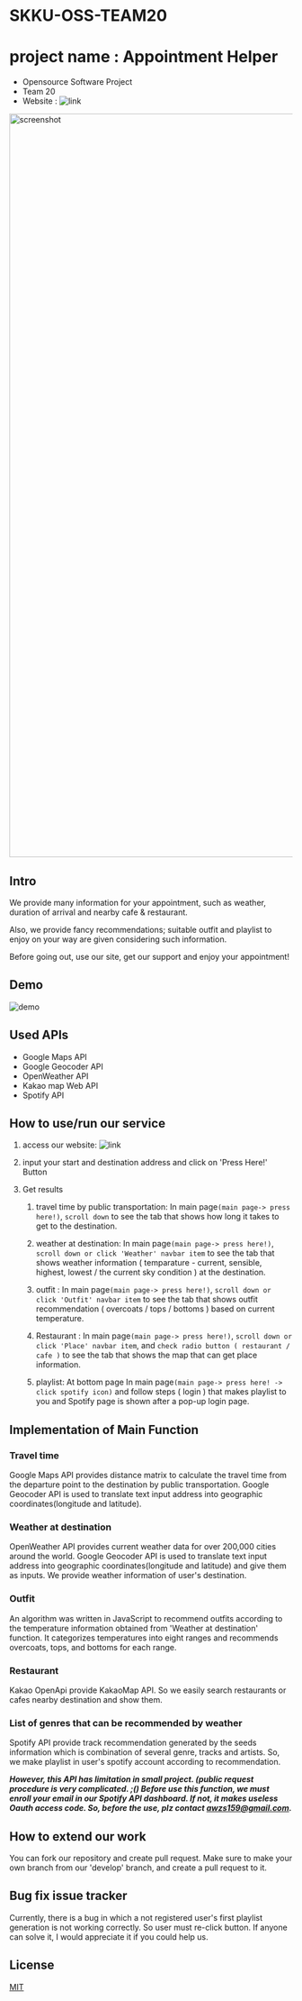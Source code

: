 # SKKU-OSS-TEAM20
# project name : Appointment Helper

-   Opensource Software Project
-   Team 20
-   Website : ![link](https://skychoi1010.github.com/SKKU-OSS-TEAM20/)

<img width="1320" alt="screenshot" src="https://user-images.githubusercontent.com/50130497/169692899-39ba0a58-ea63-4c83-b7da-811918d25c52.png">

## Intro

We provide many information for your appointment, such as weather, duration of arrival and nearby cafe & restaurant.

Also, we provide fancy recommendations; suitable outfit and playlist to enjoy on your way are given considering such information.

Before going out, use our site, get our support and enjoy your appointment!

## Demo 

![demo](https://user-images.githubusercontent.com/50130497/169693186-f248c1e0-22ea-4aba-8932-43573239ac97.gif)

## Used APIs

- Google Maps API
- Google Geocoder API
- OpenWeather API
- Kakao map Web API
- Spotify API

## How to use/run our service

1. access our website: ![link](https://skychoi1010.github.com/SKKU-OSS-TEAM20/)

2. input your start and destination address and click on 'Press Here!' Button

3. Get results

   1. travel time by public transportation: In main page`(main page-> press here!)`, `scroll down` to see the tab that shows how long it takes to get to the destination.

   2. weather at destination: In main page`(main page-> press here!)`, `scroll down or click 'Weather' navbar item` to see the tab that shows weather information ( temparature - current, sensible, highest, lowest / the current sky condition ) at the destination.

   3. outfit : In main page`(main page-> press here!)`, `scroll down or click 'Outfit' navbar item` to see the tab that shows outfit recommendation ( overcoats / tops / bottoms ) based on current temperature.

   4. Restaurant : In main page`(main page-> press here!)`, `scroll down or click 'Place' navbar item`, and `check radio button ( restaurant / cafe )` to see the tab that shows the map that can get place information.

   5. playlist: At bottom page In main page`(main page-> press here! -> click spotify icon)` and follow steps ( login ) that makes playlist to you and Spotify page is shown after a pop-up login page.

## Implementation of Main Function

### Travel time
Google Maps API provides distance matrix to calculate the travel time from the departure point to the destination by public transportation. Google Geocoder API is used to translate text input address into geographic coordinates(longitude and latitude).

### Weather at destination
OpenWeather API provides current weather data for over 200,000 cities around the world. Google Geocoder API is used to translate text input address into geographic coordinates(longitude and latitude) and give them as inputs. We provide weather information of user's destination.

### Outfit
An algorithm was written in JavaScript to recommend outfits according to the temperature information obtained from 'Weather at destination' function.
It categorizes temperatures into eight ranges and recommends overcoats, tops, and bottoms for each range.

### Restaurant
Kakao OpenApi provide KakaoMap API. So we easily search restaurants or cafes nearby destination and show them.

### List of genres that can be recommended by weather
Spotify API provide track recommendation generated by the seeds information which is combination of several genre, tracks and artists. So, we make playlist in user's spotify account according to recommendation.

***However, this API has limitation in small project. (public request procedure is very complicated. ;() Before use this function, we must enroll your email in our Spotify API dashboard. If not, it makes useless Oauth access code. So, before the use, plz contact awzs159@gmail.com.***

## How to extend our work

You can fork our repository and create pull request. Make sure to make your own branch from our 'develop' branch, and create a pull request to it.

## Bug fix issue tracker

Currently, there is a bug in which a not registered user's first playlist generation is not working correctly. So user must re-click button. If anyone can solve it, I would appreciate it if you could help us.

## License

[MIT](https://github.com/skychoi1010/SKKU-OSS-TEAM20/blob/develop/LICENSE)
